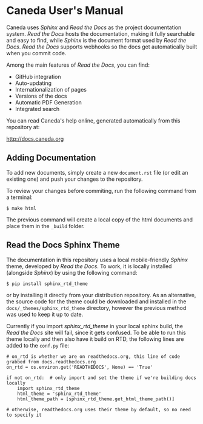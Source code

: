 Caneda User's Manual
====================

Caneda uses *Sphinx* and *Read the Docs* as the project documentation system. *Read the Docs* hosts the documentation, making it fully searchable and easy to find, while *Sphinx* is the document format used by *Read the Docs*. *Read the Docs* supports webhooks so the docs get automatically built when you commit code.

Among the main features of *Read the Docs*, you can find:
  * GitHub integration
  * Auto-updating
  * Internationalization of pages
  * Versions of the docs
  * Automatic PDF Generation
  * Integrated search

You can read Caneda's help online, generated automatically from this repository at:

http://docs.caneda.org


Adding Documentation
--------------------
To add new documents, simply create a new ``document.rst`` file (or edit an existing one) and push your changes to the repository.

To review your changes before commiting, run the following command from a terminal:

``$ make html``

The previous command will create a local copy of the html documents and place them in the ``_build`` folder.


Read the Docs Sphinx Theme
--------------------------
The documentation in this repository uses a local mobile-friendly *Sphinx* theme, developed by *Read the Docs*. To work, it is locally installed (alongside *Sphinx*) by using the following command:

``$ pip install sphinx_rtd_theme``

or by installing it directly from your distribution repository. As an alternative, the source code for the theme could be downloaded and installed in the ``docs/_themes/sphinx_rtd_theme`` directory, however the previous method was used to keep it up to date.

Currently if you import *sphinx_rtd_theme* in your local sphinx build, the *Read the Docs* site will fail, since it gets confused. To be able to run this theme locally and then also have it build on RTD, the following lines are added to the  ``conf.py`` file:

    # on_rtd is whether we are on readthedocs.org, this line of code grabbed from docs.readthedocs.org
    on_rtd = os.environ.get('READTHEDOCS', None) == 'True'

    if not on_rtd:  # only import and set the theme if we're building docs locally
        import sphinx_rtd_theme
        html_theme = 'sphinx_rtd_theme'
        html_theme_path = [sphinx_rtd_theme.get_html_theme_path()]

    # otherwise, readthedocs.org uses their theme by default, so no need to specify it


